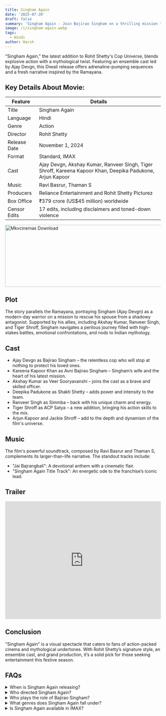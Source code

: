 ```yaml
---
title: Singham Again
date: '2025-07-20'
draft: false
summary: 'Singham Again - Join Bajirao Singham on a thrilling mission to save his wife. Featuring Ajay Devgn, Kareena Kapoor, and more, this is action at its best'
image: /i/singham-again.webp
tags:
  - Hindi
author: Harsh
---
```


"Singham Again," the latest addition to Rohit Shetty's Cop Universe, blends explosive action with a mythological twist. Featuring an ensemble cast led by Ajay Devgn, this Diwali release offers adrenaline-pumping sequences and a fresh narrative inspired by the Ramayana.

## Key Details About Movie:

| Feature      | Details                                                                                                    |
| ------------ | ---------------------------------------------------------------------------------------------------------- |
| Title        | Singham Again                                                                                              |
| Language     | Hindi                                                                                                      |
| Genre        | Action                                                                                                     |
| Director     | Rohit Shetty                                                                                               |
| Release Date | November 1, 2024                                                                                           |
| Format       | Standard, IMAX                                                                                             |
| Cast         | Ajay Devgn, Akshay Kumar, Ranveer Singh, Tiger Shroff, Kareena Kapoor Khan, Deepika Padukone, Arjun Kapoor |
| Music        | Ravi Basrur, Thaman S                                                                                      |
| Producers    | Reliance Entertainment and Rohit Shetty Picturez                                                           |
| Box Office   | ₹379 crore (US$45 million) worldwide                                                                       |
| Censor Edits | 17 edits, including disclaimers and toned-down violence                                                    |

<a href="https://www.profitableratecpm.com/vbvpd9w3h?key=32fa8307e0db421fc9459d903b211dae">
  <img src="/mkvcinemas-btn.webp" alt="Mkvcinemas Download" width="600" height="200" loading="lazy">
</a>

## Plot

The story parallels the Ramayana, portraying Singham (Ajay Devgn) as a modern-day warrior on a mission to rescue his spouse from a shadowy antagonist. Supported by his allies, including Akshay Kumar, Ranveer Singh, and Tiger Shroff, Singham navigates a perilous journey filled with high-stakes battles, emotional confrontations, and nods to Indian mythology.

## Cast

- Ajay Devgn as Bajirao Singham – the relentless cop who will stop at nothing to protect his loved ones.
- Kareena Kapoor Khan as Avni Bajirao Singham – Singham’s wife and the heart of his latest mission.
- Akshay Kumar as Veer Sooryavanshi – joins the cast as a brave and skilled officer.
- Deepika Padukone as Shakti Shetty – adds power and intensity to the team.
- Ranveer Singh as Simmba – back with his unique charm and energy.
- Tiger Shroff as ACP Satya – a new addition, bringing his action skills to the mix.
- Arjun Kapoor and Jackie Shroff – add to the depth and dynamism of the film's universe.

## Music

The film's powerful soundtrack, composed by Ravi Basrur and Thaman S, complements its larger-than-life narrative. The standout tracks include:

- "Jai Bajrangbali": A devotional anthem with a cinematic flair.
- "Singham Again Title Track": An energetic ode to the franchise’s iconic lead.

## Trailer

<iframe width="100%" height="380" src="https://www.youtube.com/embed/MD7v0-igVIM" title={title} frameborder="0" allow="accelerometer; autoplay; clipboard-write; encrypted-media; gyroscope; picture-in-picture; web-share" referrerpolicy="strict-origin-when-cross-origin" allowfullscreen loading="lazy"></iframe>

## Conclusion

"Singham Again" is a visual spectacle that caters to fans of action-packed cinema and mythological undertones. With Rohit Shetty’s signature style, an ensemble cast, and grand production, it’s a solid pick for those seeking entertainment this festive season.

## FAQs

<details>
    <summary>When is Singham Again releasing?</summary>
    <p>Stay tuned for the official release date announcement.</p>
</details>

<details>
    <summary>Who directed Singham Again?</summary>
    <p>Rohit Shetty directed the film.</p>
</details>

<details>
    <summary>Who plays the role of Bajirao Singham?</summary>
    <p>Ajay Devgn returns as the iconic Bajirao Singham.</p>
</details>

<details>
    <summary>What genres does Singham Again fall under?</summary>
    <p>It’s an action-drama film with high-intensity scenes.</p>
</details>

<details>
    <summary>Is Singham Again available in IMAX?</summary>
    <p>Yes, Singham Again will be available in IMAX 2D for an immersive experience.</p>
</details>
